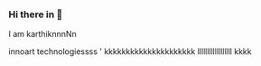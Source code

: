### Hi there in 👋
I am karthiknnnNn

innoart technologiessss
'
kkkkkkkkkkkkkkkkkkkkk
llllllllllllllllll
kkkk

<!--
**Karthik-code1010/Karthik-code1010** is a ✨ _special_ ✨ repository because its `README.md` (this file) appears on your GitHub profile.

Here are some ideas to get you started:

- 🔭 I’m currently working on ...
- 🌱 I’m currently learning ...
- 👯 I’m looking to collaborate on ...
- 🤔 I’m looking for help with ...
- 💬 Ask me about ...
- 📫 How to reach me: ...
- 😄 Pronouns: ...
- ⚡ Fun fact: ...
-->
